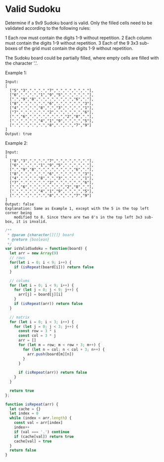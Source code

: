 # Valid Sudoku

Determine if a 9x9 Sudoku board is valid. Only the filled cells need to be validated according to the following rules:

1 Each row must contain the digits 1-9 without repetition.
2 Each column must contain the digits 1-9 without repetition.
3 Each of the 9 3x3 sub-boxes of the grid must contain the digits 1-9 without repetition.

The Sudoku board could be partially filled, where empty cells are filled with the character '.'.

Example 1:

    Input:
    [
      ["5","3",".",".","7",".",".",".","."],
      ["6",".",".","1","9","5",".",".","."],
      [".","9","8",".",".",".",".","6","."],
      ["8",".",".",".","6",".",".",".","3"],
      ["4",".",".","8",".","3",".",".","1"],
      ["7",".",".",".","2",".",".",".","6"],
      [".","6",".",".",".",".","2","8","."],
      [".",".",".","4","1","9",".",".","5"],
      [".",".",".",".","8",".",".","7","9"]
    ]
    Output: true

Example 2:

    Input:
    [
      ["8","3",".",".","7",".",".",".","."],
      ["6",".",".","1","9","5",".",".","."],
      [".","9","8",".",".",".",".","6","."],
      ["8",".",".",".","6",".",".",".","3"],
      ["4",".",".","8",".","3",".",".","1"],
      ["7",".",".",".","2",".",".",".","6"],
      [".","6",".",".",".",".","2","8","."],
      [".",".",".","4","1","9",".",".","5"],
      [".",".",".",".","8",".",".","7","9"]
    ]
    Output: false
    Explanation: Same as Example 1, except with the 5 in the top left corner being 
        modified to 8. Since there are two 8's in the top left 3x3 sub-box, it is invalid.


```JavaScript
/**
 * @param {character[][]} board
 * @return {boolean}
 */
var isValidSudoku = function(board) {
  let arr = new Array(9)
  // rows
  for(let i = 0; i < 9; i++) {
    if (isRepeat(board[i])) return false
  }

  // colums
  for (let i = 0; i < 9; i++) {
    for (let j = 0; j < 9; j++) {
      arr[j] = board[j][i]
    }
    if (isRepeat(arr)) return false
  }

  // matrix
  for (let i = 0; i < 3; i++) {
    for (let j = 0; j < 3; j++) {
      const row = 3 * i
      const col = 3 * j
      arr = []
      for (let m = row; m < row + 3; m++) {
        for (let n = col; n < col + 3; n++) {
          arr.push(board[m][n])
        }
      }
      
      if (isRepeat(arr)) return false
    }
  }

  return true
};

function isRepeat(arr) {
  let cache = {}
  let index = 0
  while (index < arr.length) {
    const val = arr[index]
    index++
    if (val === '.') continue
    if (cache[val]) return true
    cache[val] = true
  }
  return false
}
```
